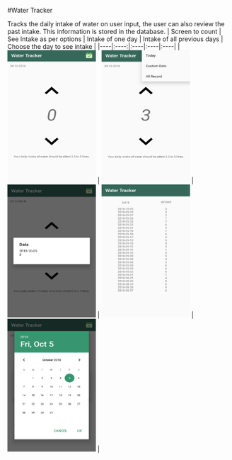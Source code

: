 #Water Tracker

Tracks the daily intake of water on user input, the user can also review the past intake. This information is stored in the database.
| Screen to count | See Intake as per options | Intake of one day | Intake of all previous days | Choose the day to see intake |
|----|:----:|:----|:----|:----|
| <img src="https://github.com/jpg-130/Water-Tracker/blob/master/Screenshot_WaterTracker/20181005_183953.png" width="200" height="300"> |
 <img src="https://github.com/jpg-130/Water-Tracker/blob/master/Screenshot_WaterTracker/20181005_184201.png" width="200" height="300"> |
 <img src="https://github.com/jpg-130/Water-Tracker/blob/master/Screenshot_WaterTracker/20181005_184218.png" width="200" height="300"> |
 <img src="https://github.com/jpg-130/Water-Tracker/blob/master/Screenshot_WaterTracker/20181005_184243.png" width="200" height="300"> |
 <img src="https://github.com/jpg-130/Water-Tracker/blob/master/Screenshot_WaterTracker/20181005_184302.png" width="200" height="300"> |